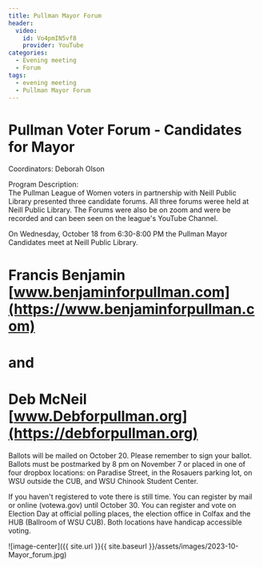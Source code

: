 ```yaml
---
title: Pullman Mayor Forum
header:
  video:
    id: Vo4pmIN5vf8
    provider: YouTube
categories:
  - Evening meeting
  - Forum
tags:
  - evening meeting
  - Pullman Mayor Forum
---
```


#  Pullman Voter Forum - Candidates for Mayor

Coordinators: Deborah Olson

Program Description:  
The Pullman League of Women voters in partnership with Neill Public Library presented three candidate forums. All three forums weree held at Neill Public Library. The Forums were also be on zoom and were be recorded and can been seen on the league's YouTube Channel.

On Wednesday, October 18 from 6:30-8:00 PM the Pullman Mayor Candidates meet at Neill Public Library.

# Francis Benjamin [www.benjaminforpullman.com](https://www.benjaminforpullman.com)

# and

# Deb McNeil [www.Debforpullman.org](https://debforpullman.org)

Ballots will be mailed on October 20. Please remember to sign your ballot. Ballots must be postmarked by 8 pm on November 7 or placed in one of four dropbox locations: on Paradise Street, in the Rosauers parking lot, on WSU outside the CUB, and WSU Chinook Student Center.

If you haven't registered to vote there is still time. You can register by mail or online (votewa.gov) until October 30. You can register and vote on Election Day at official polling places, the election office in Colfax and the HUB (Ballroom of WSU CUB). Both locations have handicap accessible voting. 

![image-center]({{ site.url }}{{ site.baseurl }}/assets/images/2023-10-Mayor_forum.jpg)
